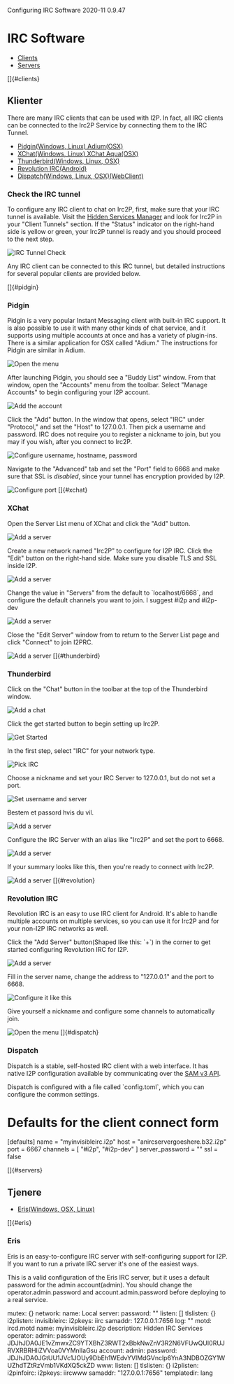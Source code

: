  Configuring IRC
Software 2020-11 0.9.47 

# IRC Software

- [Clients](#clients)
- [Servers](#servers)

[]{#clients}

## Klienter

There are many IRC clients that can be used with I2P. In fact, all IRC
clients can be connected to the Irc2P Service by connecting them to the
IRC Tunnel.

- [Pidgin(Windows, Linux) Adium(OSX)](#pidgin)
- [XChat(Windows, Linux) XChat Aqua(OSX)](#xchat)
- [Thunderbird(Windows, Linux, OSX)](#thunderbird)
- [Revolution IRC(Android)](#revolution)
- [Dispatch(Windows, Linux, OSX)(WebClient)](#dispatch)

### Check the IRC tunnel

To configure any IRC client to chat on Irc2P, first, make sure that your
IRC tunnel is available. Visit the [Hidden Services
Manager](http://127.0.0.1:7657/i2ptunnel/) and look for Irc2P in your
\"Client Tunnels\" section. If the \"Status\" indicator on the
right-hand side is yellow or green, your Irc2P tunnel is ready and you
should proceed to the next step.

![IRC Tunnel
Check](images/irc/tuncheck-irc-all.png "IRC Tunnel Check")

Any IRC client can be connected to this IRC tunnel, but detailed
instructions for several popular clients are provided below.

[]{#pidgin}

### Pidgin

Pidgin is a very popular Instant Messaging client with built-in IRC
support. It is also possible to use it with many other kinds of chat
service, and it supports using multiple accounts at once and has a
variety of plugin-ins. There is a similar application for OSX called
\"Adium.\" The instructions for Pidgin are similar in Adium.

![Open the
menu](images/irc/pidgin-irc-0.png "Pidgin Step One")

After launching Pidgin, you should see a \"Buddy List\" window. From
that window, open the \"Accounts\" menu from the toolbar. Select
\"Manage Accounts\" to begin configuring your I2P account.

![Add the
account](images/irc/pidgin-irc-1.png "Pidgin Step Two")

Click the \"Add\" button. In the window that opens, select \"IRC\" under
\"Protocol,\" and set the \"Host\" to 127.0.0.1. Then pick a username
and password. IRC does not require you to register a nickname to join,
but you may if you wish, after you connect to Irc2P.

![Configure username, hostname,
password](images/irc/pidgin-irc-2.png "Pidgin Step Three")

Navigate to the \"Advanced\" tab and set the \"Port\" field to 6668 and
make sure that SSL is *disabled*, since your tunnel has encryption
provided by I2P.

![Configure
port](images/irc/pidgin-irc-3.png "Pidgin Step Four")
[]{#xchat}

### XChat

Open the Server List menu of XChat and click the \"Add\" button.

![Add a
server](images/irc/xchat-irc-0.png "XChat Step One")

Create a new network named \"Irc2P\" to configure for I2P IRC. Click the
\"Edit\" button on the right-hand side. Make sure you disable TLS and
SSL inside I2P.

![Add a
server](images/irc/xchat-irc-1.png "XChat Step Two")

Change the value in \"Servers\" from the default to \`localhost/6668\`,
and configure the default channels you want to join. I suggest #i2p and
#i2p-dev

![Add a
server](images/irc/xchat-irc-2.png "XChat Step Three")

Close the \"Edit Server\" window from to return to the Server List page
and click \"Connect\" to join I2PRC.

![Add a
server](images/irc/xchat-irc-3.png "XChat Step Four")
[]{#thunderbird}

### Thunderbird

Click on the \"Chat\" button in the toolbar at the top of the
Thunderbird window.

![Add a
chat](images/irc/thunderbird-irc-0.png "Thunderbird Step One")

Click the get started button to begin setting up Irc2P.

![Get
Started](images/irc/thunderbird-irc-1.png "Thunderbird Step Two")

In the first step, select \"IRC\" for your network type.

![Pick
IRC](images/irc/thunderbird-irc-2.png "Thunderbird Step Three")

Choose a nickname and set your IRC Server to 127.0.0.1, but do not set a
port.

![Set username and
server](images/irc/thunderbird-irc-3.png "Thunderbird Step Four")

Bestem et passord hvis du vil.

![Add a
server](images/irc/thunderbird-irc-4.png "Thunderbird Step Five")

Configure the IRC Server with an alias like \"Irc2P\" and set the port
to 6668.

![Add a
server](images/irc/thunderbird-irc-5.png "Thunderbird Step Six")

If your summary looks like this, then you\'re ready to connect with
Irc2P.

![Add a
server](images/irc/thunderbird-irc-6.png "Thunderbird Step Seven")
[]{#revolution}

### Revolution IRC

Revolution IRC is an easy to use IRC client for Android. It\'s able to
handle multiple accounts on multiple services, so you can use it for
Irc2P and for your non-I2P IRC networks as well.

Click the \"Add Server\" button(Shaped like this: \`+\`) in the corner
to get started configuring Revolution IRC for I2P.

![Add a
server](images/irc/revolution-irc-0.png "Revolution Step One")

Fill in the server name, change the address to \"127.0.0.1\" and the
port to 6668.

![Configure it like
this](images/irc/revolution-irc-1.png "Revolution Step Two")

Give yourself a nickname and configure some channels to automatically
join.

![Open the
menu](images/irc/revolution-irc-2.png "Revolution Step Three")
[]{#dispatch}

### Dispatch

Dispatch is a stable, self-hosted IRC client with a web interface. It
has native I2P configuration available by communicating over the [SAM v3
API]().

Dispatch is configured with a file called \`config.toml\`, which you can
configure the common settings.

 # Defaults for the client connect form
 [defaults]
 name = "myinvisibleirc.i2p"
 host = "anircservergoeshere.b32.i2p"
 port = 6667
 channels = [
 "#i2p",
 "#i2p-dev"
 ]
 server_password = ""
 ssl = false

[]{#servers}

## Tjenere

- [Eris(Windows, OSX, Linux)](#eris)

[]{#eris}

### Eris

Eris is an easy-to-configure IRC server with self-configuring support
for I2P. If you want to run a private IRC server it\'s one of the
easiest ways.

This is a valid configuration of the Eris IRC server, but it uses a
default password for the admin account(admin). You should change the
operator.admin.password and account.admin.password before deploying to a
real service.

 mutex: {}
 network:
 name: Local
 server:
 password: ""
 listen: []
 tlslisten: {}
 i2plisten:
 invisibleirc:
 i2pkeys: iirc
 samaddr: 127.0.0.1:7656
 log: ""
 motd: ircd.motd
 name: myinvisibleirc.i2p
 description: Hidden IRC Services
 operator:
 admin:
 password: JDJhJDA0JE1vZmwxZC9YTXBhZ3RWT2xBbkNwZnV3R2N6VFUwQUI0RUJRVXRBRHliZVVoa0VYMnlIaGsu
 account:
 admin:
 password: JDJhJDA0JGtUU1JVc1JOUy9DbEh1WEdvYVlMdGVnclp6YnA3NDBOZGY1WUZhdTZtRzVmb1VKdXQ5ckZD
 www: 
 listen: []
 tlslisten: {}
 i2plisten:
 i2pinfoirc:
 i2pkeys: iircwww
 samaddr: "127.0.0.1:7656"
 templatedir: lang


